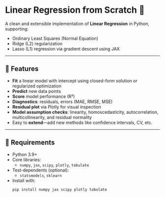 # Linear Regression from Scratch 🧮

A clean and extensible implementation of **Linear Regression** in Python, supporting:
- Ordinary Least Squares (Normal Equation)
- Ridge (L2) regularization
- Lasso (L1) regression via gradient descent using JAX

---

## 🚀 Features

- **Fit** a linear model with intercept using closed-form solution or regularized optimization
- **Predict** new data points
- **Score** model performance (R²)
- **Diagnostics**: residuals, errors (MAE, RMSE, MSE)
- **Residual plot** via Plotly for visual inspection
- **Model assumption checks**: linearity, homoscedasticity, autocorrelation, multicollinearity, and residual normality
- Easy to **extend**—add new methods like confidence intervals, CV, etc.

---

## 🔧 Requirements

- Python 3.9+
- Core libraries:
  - `numpy`, `jax`, `scipy`, `plotly`, `tabulate`
- Test-dependents (optional):
  - `statsmodels`, `sklearn`
- Install with:
  ```bash
  pip install numpy jax scipy plotly tabulate
